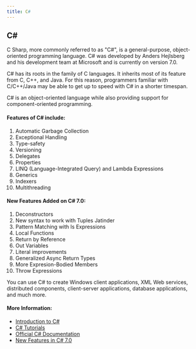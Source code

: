 ```yaml
---
title: C#
---
```


## C# 

C Sharp, more commonly referred to as "C#", is a general-purpose, object-oriented programming language. C# was developed by Anders Hejlsberg and his development team at Microsoft and is currently on version 7.0.

C# has its roots in the family of C languages. It inherits most of its feature from C, C++, and Java. For this reason, programmers familiar with C/C++/Java may be able to get up to speed with C# in a shorter timespan.

C# is an object-oriented language while also providing support for component-oriented programming.

#### Features of C# include:
1) Automatic Garbage Collection
2) Exceptional Handling
3) Type-safety
4) Versioning
5) Delegates
6) Properties
7) LINQ (Language-Integrated Query) and Lambda Expressions
8) Generics
9) Indexers
10) Multithreading

#### New Features Added on C# 7.0:
1) Deconstructors
2) New syntax to work with Tuples Jatinder
3) Pattern Matching with Is Expressions
4) Local Functions
5) Return by Reference
6) Out Variables
7) Literal improvements
8) Generalized Async Return Types
9) More Expresion-Bodied Members
10) Throw Expressions

You can use C# to create Windows client applications, XML Web services, distributed components, client-server applications, database applications, and much more.

#### More Information:

* <a href='https://docs.microsoft.com/en-us/dotnet/csharp/getting-started/introduction-to-the-csharp-language-and-the-net-framework' target='_blank' rel='nofollow'>Introduction to C#</a>
* <a href='https://www.microsoft.com/net/tutorials/csharp/getting-started' target='_blank' rel='nofollow'>C# Tutorials</a>
* <a href='https://docs.microsoft.com/en-us/dotnet/csharp/' target='_blank' rel='nofollow'>Official C# Documentation</a>
* <a href='https://msdn.microsoft.com/en-us/magazine/mt790184.aspx' target='_blank' rel='nofollow'>New Features in C# 7.0</a>
